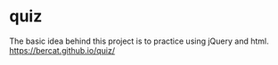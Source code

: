# quiz

The basic idea behind this project is to practice using jQuery and html.
https://bercat.github.io/quiz/
